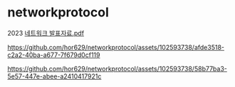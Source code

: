 # networkprotocol
2023
[네트워크 발표자료.pdf](https://github.com/hor629/networkprotocol/files/13421636/default.pdf)


https://github.com/hor629/networkprotocol/assets/102593738/afde3518-c2a2-40ba-a677-7f679d0cf119

https://github.com/hor629/networkprotocol/assets/102593738/58b77ba3-5e57-447e-abee-a2410417921c


